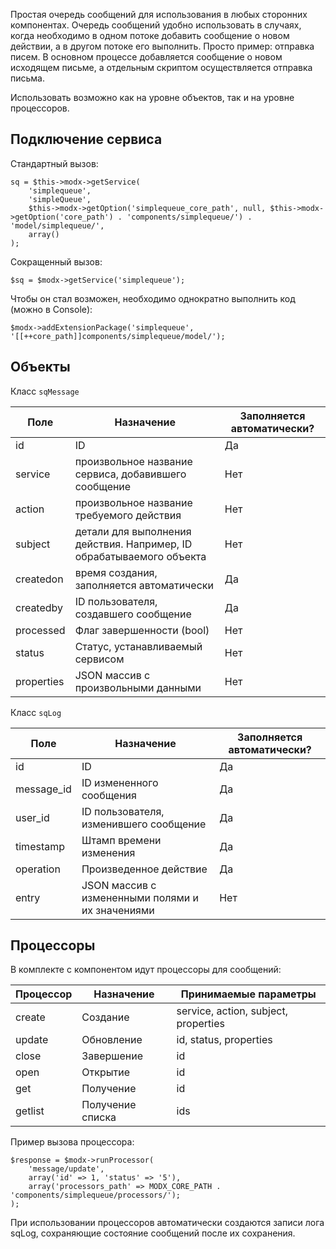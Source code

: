 Простая очередь сообщений для использования в любых сторонних компонентах.
Очередь сообщений удобно использовать в случаях, когда необходимо в одном потоке добавить сообщение о новом действии, 
а в другом потоке его выполнить. 
Просто пример: отправка писем. В основном процессе добавляется сообщение о новом исходящем письме, а отдельным скриптом 
осуществляется отправка письма.

Использовать возможно как на уровне объектов, так и на уровне процессоров.

## Подключение сервиса
Стандартный вызов:
```
sq = $this->modx->getService(
    'simplequeue',
    'simpleQueue',
    $this->modx->getOption('simplequeue_core_path', null, $this->modx->getOption('core_path') . 'components/simplequeue/') . 'model/simplequeue/',
    array()
);
```

Сокращенный вызов:
```
$sq = $modx->getService('simplequeue');
```
Чтобы он стал возможен, необходимо однократно выполнить код (можно в Console):
```
$modx->addExtensionPackage('simplequeue', '[[++core_path]]components/simplequeue/model/');
```


## Объекты

Класс ``sqMessage``

| Поле | Назначение | Заполняется автоматически? |
| ---- | ---------- | -------------------------- |
| id   | ID         | Да                         |
| service | произвольное название сервиса, добавившего сообщение | Нет |
| action | произвольное название требуемого действия | Нет |
| subject | детали для выполнения действия. Например, ID обрабатываемого объекта | Нет |
| createdon | время создания, заполняется автоматически | Да |
| createdby | ID пользователя, создавшего сообщение | Да |
| processed | Флаг завершенности (bool) | Нет |
| status | Статус, устанавливаемый сервисом | Нет |
| properties | JSON массив с произвольными данными | Нет |


Класс ``sqLog``

| Поле | Назначение | Заполняется автоматически? |
| ---- | ---------- | -------------------------- |
| id   | ID         | Да                         |
| message_id   | ID  измененного сообщения        | Да                         |
| user_id   | ID пользователя, изменившего сообщение         | Да                         |
| timestamp   | Штамп времени изменения         | Да                         |
| operation   | Произведенное действие         | Да                         |
| entry   | JSON массив с измененными полями и их значениями         | Нет                         |


## Процессоры
В комплекте с компонентом идут процессоры для сообщений:

| Процессор | Назначение    | Принимаемые параметры     |
| --------- | ------------- | ------------------------- |
| create    | Создание      | service, action, subject, properties |
| update    | Обновление    | id, status, properties    |
| close     | Завершение    | id                        |
| open      | Открытие      | id                        |  
| get       | Получение     | id                        |
| getlist   | Получение списка  | ids                   |

Пример вызова процессора:
```
$response = $modx->runProcessor(
    'message/update',
    array('id' => 1, 'status' => '5'),
    array('processors_path' => MODX_CORE_PATH . 'components/simplequeue/processors/');
);
```

При использовании процессоров автоматически создаются записи лога sqLog, сохраняющие состояние сообщений после их 
сохранения.